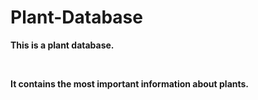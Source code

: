 # Plant-Database
<p><b>This is a plant database.</b></p>
<br>
<p><b>It contains the most important information about plants.</b></p>
